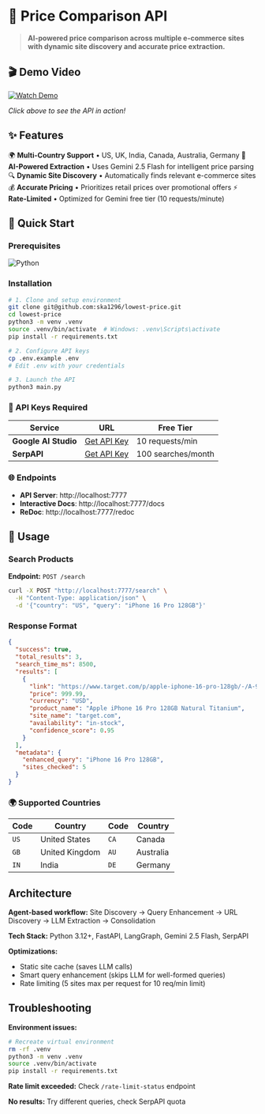 # 🛒 Price Comparison API

> **AI-powered price comparison across multiple e-commerce sites with dynamic site discovery and accurate price extraction.**

## 🎬 Demo Video

[![Watch Demo](https://img.shields.io/badge/🎬_Watch_Demo_Video-Loom-00D2FF?style=for-the-badge&logo=loom)](https://www.loom.com/share/f41e25484b2f4add89a35c9f861f1e10?sid=490f6f32-1877-47e4-968a-06496e97b170)

*Click above to see the API in action!*

## ✨ Features

🌍 **Multi-Country Support** • US, UK, India, Canada, Australia, Germany
🤖 **AI-Powered Extraction** • Uses Gemini 2.5 Flash for intelligent price parsing
🔍 **Dynamic Site Discovery** • Automatically finds relevant e-commerce sites
💰 **Accurate Pricing** • Prioritizes retail prices over promotional offers
⚡ **Rate-Limited** • Optimized for Gemini free tier (10 requests/minute)

## 🚀 Quick Start

### Prerequisites
![Python](https://img.shields.io/badge/Python-3.12+-blue?style=flat-square&logo=python)

### Installation

```bash
# 1. Clone and setup environment
git clone git@github.com:ska1296/lowest-price.git
cd lowest-price
python3 -m venv .venv
source .venv/bin/activate  # Windows: .venv\Scripts\activate
pip install -r requirements.txt

# 2. Configure API keys
cp .env.example .env
# Edit .env with your credentials

# 3. Launch the API
python3 main.py
```

### 🔑 API Keys Required

| Service | URL | Free Tier |
|---------|-----|-----------|
| **Google AI Studio** | [Get API Key](https://aistudio.google.com/app/apikey) | 10 requests/min |
| **SerpAPI** | [Get API Key](https://serpapi.com/) | 100 searches/month |

### 🌐 Endpoints

- **API Server**: http://localhost:7777
- **Interactive Docs**: http://localhost:7777/docs
- **ReDoc**: http://localhost:7777/redoc

## 📖 Usage

### Search Products

**Endpoint:** `POST /search`

```bash
curl -X POST "http://localhost:7777/search" \
  -H "Content-Type: application/json" \
  -d '{"country": "US", "query": "iPhone 16 Pro 128GB"}'
```

### Response Format

```json
{
  "success": true,
  "total_results": 3,
  "search_time_ms": 8500,
  "results": [
    {
      "link": "https://www.target.com/p/apple-iphone-16-pro-128gb/-/A-90539822",
      "price": 999.99,
      "currency": "USD",
      "product_name": "Apple iPhone 16 Pro 128GB Natural Titanium",
      "site_name": "target.com",
      "availability": "in-stock",
      "confidence_score": 0.95
    }
  ],
  "metadata": {
    "enhanced_query": "iPhone 16 Pro 128GB",
    "sites_checked": 5
  }
}
```

### 🌍 Supported Countries

| Code | Country | Code | Country |
|------|---------|------|---------|
| `US` | United States | `CA` | Canada |
| `GB` | United Kingdom | `AU` | Australia |
| `IN` | India | `DE` | Germany |

## Architecture

**Agent-based workflow:** Site Discovery → Query Enhancement → URL Discovery → LLM Extraction → Consolidation

**Tech Stack:** Python 3.12+, FastAPI, LangGraph, Gemini 2.5 Flash, SerpAPI

**Optimizations:**
- Static site cache (saves LLM calls)
- Smart query enhancement (skips LLM for well-formed queries)
- Rate limiting (5 sites max per request for 10 req/min limit)

## Troubleshooting

**Environment issues:**
```bash
# Recreate virtual environment
rm -rf .venv
python3 -m venv .venv
source .venv/bin/activate
pip install -r requirements.txt
```

**Rate limit exceeded:** Check `/rate-limit-status` endpoint

**No results:** Try different queries, check SerpAPI quota
